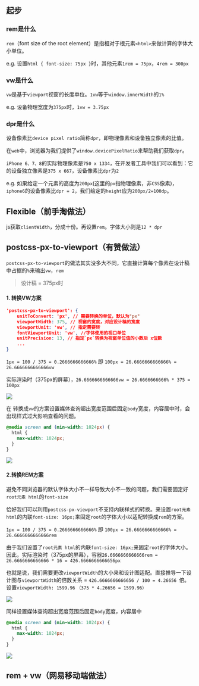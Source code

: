 ## 起步

### rem是什么

`rem`（font size of the root element）是指相对于根元素`<html>`来做计算的字体大小单位。

e.g. 设置`html { font-size: 75px }`时，其他元素`1rem = 75px`，`4rem = 300px`

### vw是什么

`vw`是基于`viewport`视窗的长度单位。`1vw`等于`window.innerWidth`的`1%`

e.g. 设备物理宽度为`375px`时，`1vw = 3.75px`

### dpr是什么

设备像素比`device pixel ratio`简称`dpr`，即物理像素和设备独立像素的比值。

在`web`中，浏览器为我们提供了`window.devicePixelRatio`来帮助我们获取`dpr`。

`iPhone 6、7、8`的实际物理像素是`750 x 1334`，在开发者工具中我们可以看到：它的设备独立像素是`375 x 667`，设备像素比`dpr`为`2`

e.g. 如果给定一个元素的高度为`200px`(这里的`px`指物理像素，非`CSS`像素)，`iphone6`的设备像素比`dpr = 2`，我们给定的`height`应为`200px/2=100dp`。

## Flexible（前手淘做法）

js获取`clientWidth`，分成十份。再设置`rem`。字体大小则是`12 * dpr`

## postcss-px-to-viewport（有赞做法）

`postcss-px-to-viewport`的做法其实没多大不同，它直接计算每个像素在设计稿中占据的`%`来输出`vw`，`rem`

> 设计稿 = 375px时

#### 1. 转换VW方案

```json
'postcss-px-to-viewport': {
    unitToConvert: 'px', // 需要转换的单位，默认为"px"
    viewportWidth: 375, // 视窗的宽度，对应设计稿的宽度
    viewportUnit: 'vw', // 指定需要转
    fontViewportUnit: 'vw', //字体使用的视口单位
	unitPrecision: 13, // 指定`px`转换为视窗单位值的小数后 x位数
   	...
}
```

 `1px = 100 / 375 = 0.2666666666666%` 即 `100px = 26.6666666666666% = 26.6666666666666vw`

实际渲染时（375px的屏幕），`26.6666666666666vw = 26.6666666666% * 375 = 100px`

![](https://s1.ax1x.com/2020/08/03/aUYRmV.png)

在 转换成`vw`的方案设置媒体查询超出宽度范围后固定`body`宽度，内容居中时，会出现样式过大影响查看的问题。

```scss
@media screen and (min-width: 1024px) {
  html {
    max-width: 1024px;
  }
}
```

![](https://s1.ax1x.com/2020/08/03/aUdwGD.gif)



#### 2.转换REM方案

避免不同浏览器的默认字体大小不一样导致大小不一致的问题，我们需要固定好`root元素 html`的`font-size`

恰好我们可以利用`postcss-px-viewport`不支持内联样式的转换。来设置`root元素 html`的内联`font-size: 16px;`来固定`root`的字体大小以适配转换成`rem`的方案。

 `1px = 100 / 375 = 0.2666666666666%` 即 `100px = 26.6666666666666% = 26.6666666666666rem`

由于我们设置了`root元素 html`的内联`font-size: 16px;`来固定`root`的字体大小。因此，实际渲染时（375px的屏幕），容器`26.6666666666666rem = 26.6666666666666 * 16 = 426.6666666666656px`

也就是说，我们需要更改`viewportWidth`的大小来和设计图适配。直接推导一下设计图与`viewportWidth`的倍数关系 =  `426.6666666666656 / 100 = 4.26656 `倍。设置`viewportWidth: 1599.96` `（375 * 4.26656 = 1599.96）`

![](https://s1.ax1x.com/2020/08/03/aUDBkt.png)

同样设置媒体查询超出宽度范围后固定`body`宽度，内容居中

```scss
@media screen and (min-width: 1024px) {
  html {
    max-width: 1024px;
  }
}
```

![](https://s1.ax1x.com/2020/08/03/aU0BDA.gif)

## rem + vw（网易移动端做法）
